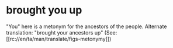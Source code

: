 # brought you up

"You" here is a metonym for the ancestors of the people. Alternate translation: "brought your ancestors up" (See: [[rc://en/ta/man/translate/figs-metonymy]])


